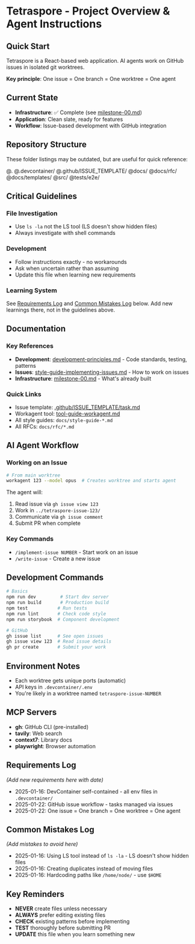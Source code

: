 # Tetraspore - Project Overview & Agent Instructions

## Quick Start
Tetraspore is a React-based web application. AI agents work on GitHub issues in isolated git worktrees.

**Key principle**: One issue = One branch = One worktree = One agent

## Current State
- **Infrastructure**: ✅ Complete (see [milestone-00.md](docs/rfc/milestone-00.md))
- **Application**: Clean slate, ready for features
- **Workflow**: Issue-based development with GitHub integration

## Repository Structure
These folder listings may be outdated, but are useful for quick reference:

@.
@.devcontainer/
@.github/ISSUE_TEMPLATE/
@docs/
@docs/rfc/
@docs/templates/
@src/
@tests/e2e/

## Critical Guidelines

### File Investigation
- Use `ls -la` not the LS tool (LS doesn't show hidden files)
- Always investigate with shell commands

### Development
- Follow instructions exactly - no workarounds
- Ask when uncertain rather than assuming
- Update this file when learning new requirements

### Learning System
See [Requirements Log](#requirements-log) and [Common Mistakes Log](#common-mistakes-log) below.
Add new learnings there, not in the guidelines above.

## Documentation

### Key References
- **Development**: [development-principles.md](docs/development-principles.md) - Code standards, testing, patterns
- **Issues**: [style-guide-implementing-issues.md](docs/style-guide-implementing-issues.md) - How to work on issues
- **Infrastructure**: [milestone-00.md](docs/rfc/milestone-00.md) - What's already built

### Quick Links
- Issue template: [.github/ISSUE_TEMPLATE/task.md](.github/ISSUE_TEMPLATE/task.md)
- Workagent tool: [tool-guide-workagent.md](docs/tool-guide-workagent.md)
- All style guides: `docs/style-guide-*.md`
- All RFCs: `docs/rfc/*.md`

## AI Agent Workflow

### Working on an Issue
```bash
# From main worktree
workagent 123 --model opus  # Creates worktree and starts agent
```

The agent will:
1. Read issue via `gh issue view 123`
2. Work in `../tetraspore-issue-123/`
3. Communicate via `gh issue comment`
4. Submit PR when complete

### Key Commands
- `/implement-issue NUMBER` - Start work on an issue
- `/write-issue` - Create a new issue

## Development Commands
```bash
# Basics
npm run dev         # Start dev server
npm run build       # Production build
npm test           # Run tests
npm run lint       # Check code style
npm run storybook  # Component development

# GitHub
gh issue list      # See open issues
gh issue view 123  # Read issue details
gh pr create       # Submit your work
```

## Environment Notes
- Each worktree gets unique ports (automatic)
- API keys in `.devcontainer/.env`
- You're likely in a worktree named `tetraspore-issue-NUMBER`

## MCP Servers
- **gh**: GitHub CLI (pre-installed)
- **tavily**: Web search
- **context7**: Library docs
- **playwright**: Browser automation

## Requirements Log
*(Add new requirements here with date)*

- 2025-01-16: DevContainer self-contained - all env files in `.devcontainer/`
- 2025-01-22: GitHub issue workflow - tasks managed via issues
- 2025-01-22: One issue = One branch = One worktree = One agent

## Common Mistakes Log
*(Add mistakes to avoid here)*

- 2025-01-16: Using LS tool instead of `ls -la` - LS doesn't show hidden files
- 2025-01-16: Creating duplicates instead of moving files
- 2025-01-16: Hardcoding paths like `/home/node/` - use `$HOME`

## Key Reminders
- **NEVER** create files unless necessary
- **ALWAYS** prefer editing existing files
- **CHECK** existing patterns before implementing
- **TEST** thoroughly before submitting PR
- **UPDATE** this file when you learn something new